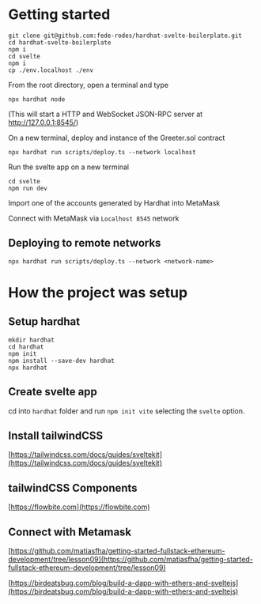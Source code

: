 # Getting started

```
git clone git@github.com:fede-rodes/hardhat-svelte-boilerplate.git
cd hardhat-svelte-boilerplate
npm i
cd svelte
npm i
cp ./env.localhost ./env
```

From the root directory, open a terminal and type

```
npx hardhat node
```

(This will start a HTTP and WebSocket JSON-RPC server at http://127.0.0.1:8545/)

On a new terminal, deploy and instance of the Greeter.sol contract

```
npx hardhat run scripts/deploy.ts --network localhost
```

Run the svelte app on a new terminal

```
cd svelte
npm run dev
```

Import one of the accounts generated by Hardhat into MetaMask

Connect with MetaMask via `Localhost 8545` network

## Deploying to remote networks

```
npx hardhat run scripts/deploy.ts --network <network-name>
```

# How the project was setup

## Setup hardhat

```
mkdir hardhat
cd hardhat
npm init
npm install --save-dev hardhat
npx hardhat
```

## Create svelte app

cd into `hardhat` folder and run `npm init vite` selecting the `svelte` option.

## Install tailwindCSS

[https://tailwindcss.com/docs/guides/sveltekit](https://tailwindcss.com/docs/guides/sveltekit)

## tailwindCSS Components

[https://flowbite.com](https://flowbite.com)

## Connect with Metamask

[https://github.com/matiasfha/getting-started-fullstack-ethereum-development/tree/lesson09](https://github.com/matiasfha/getting-started-fullstack-ethereum-development/tree/lesson09)

[https://birdeatsbug.com/blog/build-a-dapp-with-ethers-and-sveltejs](https://birdeatsbug.com/blog/build-a-dapp-with-ethers-and-sveltejs)
